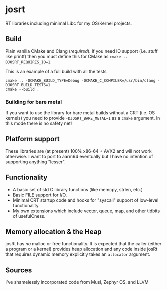 # josrt
RT libraries including minimal Libc for my OS/Kernel projects. 

## Build
Plain vanilla CMake and Clang (*required*).
If you need IO support (i.e. stuff like printf) then you must define this for CMake as `cmake .. -DJOSRT_REQUIRES_IO=1`. 

This is an example of a full build with all the tests
```
cmake .. -DCMAKE_BUILD_TYPE=Debug -DCMAKE_C_COMPILER=/usr/bin/clang -DJOSRT_BUILD_TESTS=1
cmake --build .
```

### Building for bare metal
If you want to use the library for bare metal builds without a CRT (i.e. OS kernels) you need to provide `-DJOSRT_BARE_METAL=1` as a `cmake` argument. In this mode there is no safety net!

## Platform support
These libraries are (at present) 100% x86-64 + AVX2 and will not work otherwise. 
I want to port to aarm64 eventually but I have no intention of supporting anything "lesser".

## Functionality
* A basic set of std C library functions (like memcpy, strlen, etc.) 
* Basic FILE support for I/O.
* Minimal CRT startup code and hooks for "syscall" support of low-level functionality.
* My own extensions which include vector, queue, map, and other tidbits of usefulCness.

## Memory allocation & the Heap
josRt has *no* malloc or free functionality.
It is expected that the caller (either a program or a kernel) provides heap allocation and any code inside josRt that requires dynamic memory explicitly takes an `allocator` argument. 

## Sources
I've shamelessly incorporated code from Musl, Zephyr OS, and LLVM 


